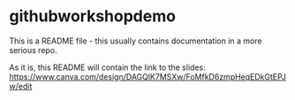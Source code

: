 # githubworkshopdemo
This is a README file - this usually contains documentation in a more serious repo.

As it is, this README will contain the link to the slides: https://www.canva.com/design/DAGQlK7MSXw/FoMfkD6zmpHeqEDkGtEPJw/edit
